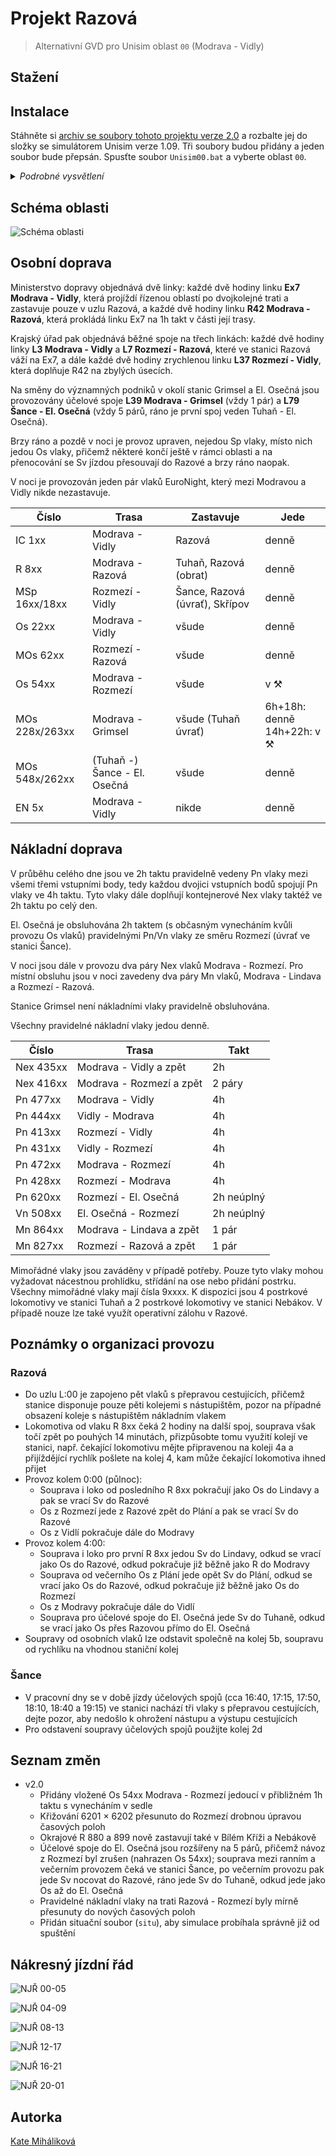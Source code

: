 # Projekt Razová

> Alternativní GVD pro Unisim oblast `00` (Modrava - Vidly)

## Stažení



## Instalace

Stáhněte si [archiv se soubory tohoto projektu verze 2.0](https://github.com/katemihalikova/unisim-00-razova/releases/download/v2.0/razova-GVD_00-2.0.zip) a rozbalte jej do složky se simulátorem Unisim verze 1.09. Tři soubory budou přidány a jeden soubor bude přepsán. Spusťte soubor `Unisim00.bat` a vyberte oblast `00`.

<details>
<summary><em>Podrobné vysvětlení</em></summary>

Soubory `GVD_00.DAT` a `situ00.txt` z tohoto repozitáře zkopírujte do složky `DATA__00` uvnitř hlavní složky Unisimu.

Tento GVD vyžaduje situační soubor (`situ`). Protože však Unisim situační soubor v oblasti `00` nepodporuje, je potřeba spouštěcí soubor upravit (patchnout). Tím však dojde ke znefunkčnění jiné oblasti, proto takto upravený spouštěcí soubor používejte pouze pro oblast `00` se situačním souborem. Tento upravený (patchnutý) spouštěcí soubor verze 1.09 se nachází v archivu ke stažení, kde se nazývá `Unisim00.exe`, aby nedošlo k záměně s původním spouštěcím souborem (lze provozovat oba vedle sebe, původní pro všechny oblasti kromě `00`).

Pro použití neoriginálního GVD je třeba Unisim spouštět s parametrem `2479`, tedy např. `Unisim00.exe 2479`. Variantně lze jednoduše využít `bat` soubor přiložený v archivu ke stažení.

Úpravu (patchnutí) si také můžete provést sami z originálního souboru `Unisim.exe` verze 1.09 pomocí utility `bspatch` a přiloženého patch souboru spuštěním příkazu:

```sh
bspatch Unisim.exe Unisim00.exe Unisim.exe.109.bspatch
```

</details>

## Schéma oblasti

![Schéma oblasti](http://softikon.wz.cz/p04.gif)

## Osobní doprava

Ministerstvo dopravy objednává dvě linky: každé dvě hodiny linku **Ex7 Modrava - Vidly**, která projíždí řízenou oblastí po dvojkolejné trati a zastavuje pouze v uzlu Razová, a každé dvě hodiny linku **R42 Modrava - Razová**, která prokládá linku Ex7 na 1h takt v části její trasy.

Krajský úřad pak objednává běžné spoje na třech linkách: každé dvě hodiny linky **L3 Modrava - Vidly** a **L7 Rozmezí - Razová**, které ve stanici Razová váží na Ex7, a dále každé dvě hodiny zrychlenou linku **L37 Rozmezí - Vidly**, která doplňuje R42 na zbylých úsecích.

Na směny do významných podniků v okolí stanic Grimsel a El. Osečná jsou provozovány účelové spoje **L39 Modrava - Grimsel** (vždy 1 pár) a **L79 Šance - El. Osečná** (vždy 5 párů, ráno je první spoj veden Tuhaň - El. Osečná).

Brzy ráno a pozdě v noci je provoz upraven, nejedou Sp vlaky, místo nich jedou Os vlaky, přičemž některé končí ještě v rámci oblasti a na přenocování se Sv jízdou přesouvají do Razové a brzy ráno naopak.

V noci je provozován jeden pár vlaků EuroNight, který mezi Modravou a Vidly nikde nezastavuje.

Číslo | Trasa | Zastavuje | Jede
--- | --- | --- | ---
IC 1xx | Modrava - Vidly | Razová | denně
R 8xx | Modrava - Razová | Tuhaň, Razová (obrat) | denně
MSp 16xx/18xx | Rozmezí - Vidly | Šance, Razová (úvrať), Skřípov | denně
Os 22xx | Modrava - Vidly | všude | denně
MOs 62xx | Rozmezí - Razová | všude | denně
Os 54xx | Modrava - Rozmezí | všude | v ⚒︎
MOs 228x/263xx | Modrava - Grimsel | všude (Tuhaň úvrať) | 6h+18h: denně<br>14h+22h: v ⚒︎
MOs 548x/262xx | (Tuhaň -) Šance - El. Osečná | všude | denně
EN 5x | Modrava - Vidly | nikde | denně

## Nákladní doprava

V průběhu celého dne jsou ve 2h taktu pravidelně vedeny Pn vlaky mezi všemi třemi vstupními body, tedy každou dvojici vstupních bodů spojují Pn vlaky ve 4h taktu. Tyto vlaky dále doplňují kontejnerové Nex vlaky taktéž ve 2h taktu po celý den.

El. Osečná je obsluhována 2h taktem (s občasným vynecháním kvůli provozu Os vlaků) pravidelnými Pn/Vn vlaky ze směru Rozmezí (úvrať ve stanici Šance).

V noci jsou dále v provozu dva páry Nex vlaků Modrava - Rozmezí. Pro místní obsluhu jsou v noci zavedeny dva páry Mn vlaků, Modrava - Lindava a Rozmezí - Razová.

Stanice Grimsel není nákladními vlaky pravidelně obsluhována.

Všechny pravidelné nákladní vlaky jedou denně.

Číslo | Trasa | Takt
--- | --- | ---
Nex 435xx | Modrava - Vidly a zpět | 2h
Nex 416xx | Modrava - Rozmezí a zpět | 2 páry
Pn 477xx | Modrava - Vidly | 4h
Pn 444xx | Vidly - Modrava | 4h
Pn 413xx | Rozmezí - Vidly | 4h
Pn 431xx | Vidly - Rozmezí | 4h
Pn 472xx | Modrava - Rozmezí | 4h
Pn 428xx | Rozmezí - Modrava | 4h
Pn 620xx | Rozmezí - El. Osečná | 2h neúplný
Vn 508xx | El. Osečná - Rozmezí | 2h neúplný
Mn 864xx | Modrava - Lindava a zpět | 1 pár
Mn 827xx | Rozmezí - Razová a zpět | 1 pár

Mimořádné vlaky jsou zaváděny v případě potřeby. Pouze tyto vlaky mohou vyžadovat nácestnou prohlídku, střídání na ose nebo přidání postrku. Všechny mimořádné vlaky mají čísla 9xxxx. K dispozici jsou 4 postrkové lokomotivy ve stanici Tuhaň a 2 postrkové lokomotivy ve stanici Nebákov. V případě nouze lze také využít operativní zálohu v Razové.

## Poznámky o organizaci provozu

### Razová

* Do uzlu L:00 je zapojeno pět vlaků s přepravou cestujících, přičemž stanice disponuje pouze pěti kolejemi s nástupištěm, pozor na případné obsazení koleje s nástupištěm nákladním vlakem
* Lokomotiva od vlaku R 8xx čeká 2 hodiny na další spoj, souprava však točí zpět po pouhých 14 minutách, přizpůsobte tomu využití kolejí ve stanici, např. čekající lokomotivu mějte připravenou na koleji 4a a přijíždějící rychlík pošlete na kolej 4, kam může čekající lokomotiva ihned přijet
* Provoz kolem 0:00 (půlnoc):
  * Souprava i loko od posledního R 8xx pokračují jako Os do Lindavy a pak se vrací Sv do Razové
  * Os z Rozmezí jede z Razové zpět do Plání a pak se vrací Sv do Razové
  * Os z Vidlí pokračuje dále do Modravy
* Provoz kolem 4:00:
  * Souprava i loko pro první R 8xx jedou Sv do Lindavy, odkud se vrací jako Os do Razové, odkud pokračuje již běžně jako R do Modravy
  * Souprava od večerního Os z Plání jede opět Sv do Plání, odkud se vrací jako Os do Razové, odkud pokračuje již běžně jako Os do Rozmezí
  * Os z Modravy pokračuje dále do Vidlí
  * Souprava pro účelové spoje do El. Osečná jede Sv do Tuhaně, odkud se vrací jako Os přes Razovou přímo do El. Osečná
* Soupravy od osobních vlaků lze odstavit společně na kolej 5b, soupravu od rychlíku na vhodnou staniční kolej

### Šance

* V pracovní dny se v době jízdy účelových spojů (cca 16:40, 17:15, 17:50, 18:10, 18:40 a 19:15) ve stanici nachází tři vlaky s přepravou cestujících, dejte pozor, aby nedošlo k ohrožení nástupu a výstupu cestujících
* Pro odstavení soupravy účelových spojů použijte kolej 2d

## Seznam změn

* v2.0
  * Přidány vložené Os 54xx Modrava - Rozmezí jedoucí v přibližném 1h taktu s vynecháním v sedle
  * Křižování 6201 × 6202 přesunuto do Rozmezí drobnou úpravou časových poloh
  * Okrajové R 880 a 899 nově zastavují také v Bílém Kříži a Nebákově
  * Účelové spoje do El. Osečná jsou rozšířeny na 5 párů, přičemž návoz z Rozmezí byl zrušen (nahrazen Os 54xx); souprava mezi ranním a večerním provozem čeká ve stanici Šance, po večerním provozu pak jede Sv nocovat do Razové, ráno jede Sv do Tuhaně, odkud jede jako Os až do El. Osečná
  * Pravidelné nákladní vlaky na trati Razová - Rozmezí byly mírně přesunuty do nových časových poloh
  * Přidán situační soubor (`situ`), aby simulace probíhala správně již od spuštění

## Nákresný jízdní řád

![NJŘ 00-05](./G0000-05.png)

![NJŘ 04-09](./G0004-09.png)

![NJŘ 08-13](./G0008-13.png)

![NJŘ 12-17](./G0012-17.png)

![NJŘ 16-21](./G0016-21.png)

![NJŘ 20-01](./G0020-24.png)

## Autorka

[Kate Miháliková](https://katemihalikova.cz/)
